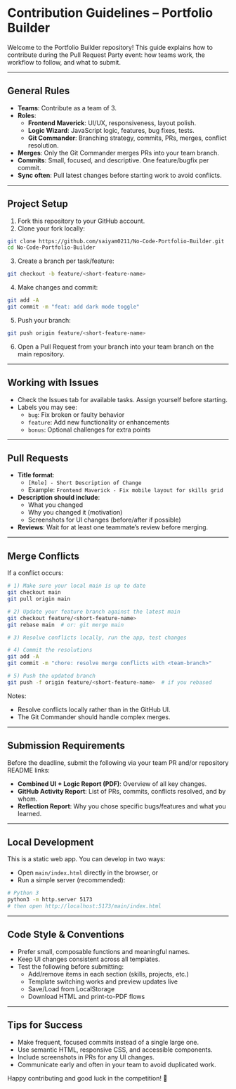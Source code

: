 # Contribution Guidelines – Portfolio Builder

Welcome to the Portfolio Builder repository! This guide explains how to contribute during the Pull Request Party event: how teams work, the workflow to follow, and what to submit.

---

## General Rules
- **Teams**: Contribute as a team of 3.
- **Roles**:
  - **Frontend Maverick**: UI/UX, responsiveness, layout polish.
  - **Logic Wizard**: JavaScript logic, features, bug fixes, tests.
  - **Git Commander**: Branching strategy, commits, PRs, merges, conflict resolution.
- **Merges**: Only the Git Commander merges PRs into your team branch.
- **Commits**: Small, focused, and descriptive. One feature/bugfix per commit.
- **Sync often**: Pull latest changes before starting work to avoid conflicts.

---

## Project Setup
1. Fork this repository to your GitHub account.
2. Clone your fork locally:
```bash
git clone https://github.com/saiyam0211/No-Code-Portfolio-Builder.git
cd No-Code-Portfolio-Builder
```
3. Create a branch per task/feature:
```bash
git checkout -b feature/<short-feature-name>
```
4. Make changes and commit:
```bash
git add -A
git commit -m "feat: add dark mode toggle"
```
5. Push your branch:
```bash
git push origin feature/<short-feature-name>
```
6. Open a Pull Request from your branch into your team branch on the main repository.

---

## Working with Issues
- Check the Issues tab for available tasks. Assign yourself before starting.
- Labels you may see:
  - `bug`: Fix broken or faulty behavior
  - `feature`: Add new functionality or enhancements
  - `bonus`: Optional challenges for extra points

---

## Pull Requests
- **Title format**:
  - `[Role] - Short Description of Change`
  - Example: `Frontend Maverick - Fix mobile layout for skills grid`
- **Description should include**:
  - What you changed
  - Why you changed it (motivation)
  - Screenshots for UI changes (before/after if possible)
- **Reviews**: Wait for at least one teammate’s review before merging.

---

## Merge Conflicts
If a conflict occurs:
```bash
# 1) Make sure your local main is up to date
git checkout main
git pull origin main

# 2) Update your feature branch against the latest main
git checkout feature/<short-feature-name>
git rebase main  # or: git merge main

# 3) Resolve conflicts locally, run the app, test changes

# 4) Commit the resolutions
git add -A
git commit -m "chore: resolve merge conflicts with <team-branch>"

# 5) Push the updated branch
git push -f origin feature/<short-feature-name>  # if you rebased
```
Notes:
- Resolve conflicts locally rather than in the GitHub UI.
- The Git Commander should handle complex merges.

---

## Submission Requirements
Before the deadline, submit the following via your team PR and/or repository README links:
- **Combined UI + Logic Report (PDF)**: Overview of all key changes.
- **GitHub Activity Report**: List of PRs, commits, conflicts resolved, and by whom.
- **Reflection Report**: Why you chose specific bugs/features and what you learned.

---

## Local Development
This is a static web app. You can develop in two ways:
- Open `main/index.html` directly in the browser, or
- Run a simple server (recommended):
```bash
# Python 3
python3 -m http.server 5173
# then open http://localhost:5173/main/index.html
```

---

## Code Style & Conventions
- Prefer small, composable functions and meaningful names.
- Keep UI changes consistent across all templates.
- Test the following before submitting:
  - Add/remove items in each section (skills, projects, etc.)
  - Template switching works and preview updates live
  - Save/Load from LocalStorage
  - Download HTML and print-to-PDF flows

---

## Tips for Success
- Make frequent, focused commits instead of a single large one.
- Use semantic HTML, responsive CSS, and accessible components.
- Include screenshots in PRs for any UI changes.
- Communicate early and often in your team to avoid duplicated work.

Happy contributing and good luck in the competition! 🚀 